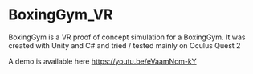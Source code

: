 # BoxingGym_VR
BoxingGym is a VR proof of concept simulation for a BoxingGym. 
It was created with Unity and C# and tried / tested mainly on Oculus Quest 2

A demo is available here
https://youtu.be/eVaamNcm-kY
